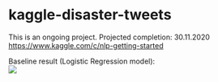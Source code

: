# kaggle-disaster-tweets

This is an ongoing project. Projected completion: 30.11.2020  
https://www.kaggle.com/c/nlp-getting-started

Baseline result (Logistic Regression model):  
![](images/leaderboard.png?raw=true)
